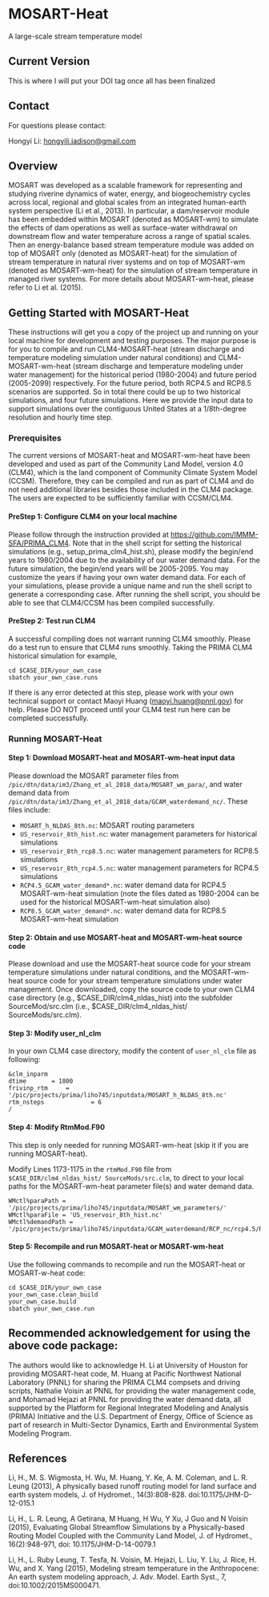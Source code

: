 # MOSART-Heat
A large-scale stream temperature model

## Current Version
This is where I will put your DOI tag once all has been finalized

## Contact
For questions please contact:

Hongyi Li: hongyili.jadison@gmail.com

## Overview
MOSART was developed as a scalable framework for representing and studying riverine dynamics of water, energy, and biogeochemistry cycles across local, regional and global scales from an integrated human-earth system perspective (Li et al., 2013). In particular, a dam/reservoir module has been embedded within MOSART (denoted as MOSART-wm) to simulate the effects of dam operations as well as surface-water withdrawal on downstream flow and water temperature across a range of spatial scales. Then an energy-balance based stream temperature module was added on top of MOSART only (denoted as MOSART-heat) for the simulation of stream temperature in natural river systems and on top of MOSART-wm (denoted as MOSART-wm-heat) for the simulation of stream temperature in managed river systems. For more details about MOSART-wm-heat, please refer to Li et al. (2015).

## Getting Started with MOSART-Heat
These instructions will get you a copy of the project up and running on your local machine for development and testing purposes. The major purpose is for you to compile and run CLM4-MOSART-heat (stream discharge and temperature modeling simulation under natural conditions) and CLM4-MOSART-wm-heat (stream discharge and temperature modeling under water management) for the historical period (1980-2004) and future period (2005-2099) respectively. For the future period, both RCP4.5 and RCP8.5 scenarios are supported. So in total there could be up to two historical simulations, and four future simulations. Here we provide the input data to support simulations over the contiguous United States at a 1/8th-degree resolution and hourly time step.

### Prerequisites
The current versions of MOSART-heat and MOSART-wm-heat have been developed and used as part of the Community Land Model, version 4.0 (CLM4), which is the land component of Community Climate System Model (CCSM). Therefore, they can be compiled and run as part of CLM4 and do not need additional libraries besides those included in the CLM4 package. The users are expected to be sufficiently familiar with CCSM/CLM4.

#### PreStep 1: Configure CLM4 on your local machine
Please follow through the instruction provided at https://github.com/IMMM-SFA/PRIMA_CLM4. Note that in the shell script for setting the historical simulations (e.g., setup_prima_clm4_hist.sh), please modify the begin/end years to 1980/2004 due to the availability of our water demand data. For the future simulation, the begin/end years will be 2005-2095. You may customize the years if having your own water demand data. For each of your simulations, please provide a unique name and run the shell script to generate a corresponding case. After running the shell script, you should be able to see that CLM4/CCSM has been compiled successfully.

#### PreStep 2: Test run CLM4
A successful compiling does not warrant running CLM4 smoothly. Please do a test run to ensure that CLM4 runs smoothly. Taking the PRIMA CLM4 historical simulation for example,
```
cd $CASE_DIR/your_own_case
sbatch your_own_case.runs
```
If there is any error detected at this step, please work with your own technical support or contact Maoyi Huang (maoyi.huang@pnnl.gov) for help. Please DO NOT proceed until your CLM4 test run here can be completed successfully.

### Running MOSART-Heat

#### Step 1: Download MOSART-heat and MOSART-wm-heat input data
Please download the MOSART parameter files from `/pic/dtn/data/im3/Zhang_et_al_2018_data/MOSART_wm_para/`, and water demand data from `/pic/dtn/data/im3/Zhang_et_al_2018_data/GCAM_waterdemand_nc/`.  These files include:

-	`MOSART_h_NLDAS_8th.nc`: MOSART routing parameters
-	`US_reservoir_8th_hist.nc`: water management parameters for historical simulations
-	`US_reservoir_8th_rcp8.5.nc`: water management parameters for RCP8.5 simulations
-	`US_reservoir_8th_rcp4.5.nc`: water management parameters for RCP4.5 simulations
-	`RCP4.5_GCAM_water_demand*.nc`: water demand data for RCP4.5 MOSART-wm-heat simulation (note the files dated as 1980-2004 can be used for the historical MOSART-wm-heat simulation also)
-	`RCP8.5_GCAM_water_demand*.nc`: water demand data for RCP8.5 MOSART-wm-heat simulation

#### Step 2: Obtain and use MOSART-heat and MOSART-wm-heat source code
Please download and use the MOSART-heat source code for your stream temperature simulations under natural conditions, and the MOSART-wm-heat source code for your stream temperature simulations under water management. Once downloaded, copy the source code to your own CLM4 case directory (e.g., $CASE_DIR/clm4_nldas_hist) into the subfolder SourceMod/src.clm (i.e., $CASE_DIR/clm4_nldas_hist/ SourceMods/src.clm).

#### Step 3: Modify user_nl_clm
In your own CLM4 case directory, modify the content of `user_nl_clm` file as following:
```
&clm_inparm
dtime       = 1800
frivinp_rtm		= '/pic/projects/prima/liho745/inputdata/MOSART_h_NLDAS_8th.nc'
rtm_nsteps             = 6
/
```

#### Step 4: Modify RtmMod.F90
This step is only needed for running MOSART-wm-heat (skip it if you are running MOSART-heat).

Modify Lines 1173-1175 in the `rtmMod.F90` file from `$CASE_DIR/clm4_nldas_hist/ SourceMods/src.clm`, to direct to your local paths for the MOSART-wm-heat parameter file(s) and water demand data.
```
WMctl%paraPath = '/pic/projects/prima/liho745/inputdata/MOSART_wm_parameters/'
WMctl%paraFile = 'US_reservoir_8th_hist.nc'
WMctl%demandPath = '/pic/projects/prima/liho745/inputdata/GCAM_waterdemand/RCP_nc/rcp4.5/RCP4.5_GCAM_water_demand_'
```

#### Step 5: Recompile and run MOSART-heat or MOSART-wm-heat
Use the following commands to recompile and run the MOSART-heat or MOSART-w-heat code:
```
cd $CASE_DIR/your_own_case
your_own_case.clean_build
your_own_case.build
sbatch your_own_case.run
```

## Recommended acknowledgement for using the above code package:

The authors would like to acknowledge H. Li at University of Houston for providing MOSART-heat code, M. Huang at Pacific Northwest National Laboratory (PNNL) for sharing the PRIMA CLM4 compsets and driving scripts, Nathalie Voisin at PNNL for providing the water management code, and Mohamad Hejazi at PNNL for providing the water demand data, all supported by the Platform for Regional Integrated Modeling and Analysis (PRIMA) Initiative and the U.S. Department of Energy, Office of Science as part of research in Multi-Sector Dynamics, Earth and Environmental System Modeling Program.

## References
Li, H., M. S. Wigmosta, H. Wu, M. Huang, Y. Ke, A. M. Coleman, and L. R. Leung (2013), A physically based runoff routing model for land surface and earth system models, J. of Hydromet., 14(3):808-828. doi:10.1175/JHM-D-12-015.1

Li, H., L. R. Leung, A Getirana, M Huang, H Wu, Y Xu, J Guo and N Voisin (2015), Evaluating Global Streamflow Simulations by a Physically-based Routing Model Coupled with the Community Land Model, J. of Hydromet., 16(2):948-971, doi: 10.1175/JHM-D-14-0079.1

Li, H., L. Ruby Leung, T. Tesfa, N. Voisin, M. Hejazi, L. Liu, Y. Liu, J. Rice, H. Wu, and X. Yang (2015), Modeling stream temperature in the Anthropocene: An earth system modeling approach, J. Adv. Model. Earth Syst., 7, doi:10.1002/2015MS000471.
